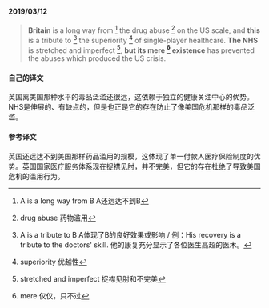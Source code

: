 #### 2019/03/12

> **Britain** is a long way from [^1] the drug abuse [^2] on the US scale, and **this** is a tribute to [^3] the superiority [^4] of single-player healthcare. **The NHS** is stretched and imperfect [^5], **but its mere [^6] existence** has prevented the abuses which produced the US crisis.



#### 自己的译文

英国离美国那种水平的毒品泛滥还很远，这依赖于独立的健康关注中心的优势。NHS是伸展的、有缺点的，但是也正是它的存在防止了像美国危机那样的毒品泛滥。



#### 参考译文

英国还远达不到美国那样药品滥用的规模，这体现了单一付款人医疗保险制度的优势。英国国家医疗服务体系现在捉襟见肘，并不完美，但它的存在杜绝了导致美国危机的滥用行为。



[^1]: A is a long way from B A还远达不到B
[^2]: drug abuse 药物滥用
[^3]: A is a tribute to B A体现了B的良好效果或影响 / 例：His recovery is a tribute to the doctors' skill.  他的康复充分显示了各位医生高超的医术。
[^4]: superiority 优越性
[^5]: stretched and imperfect 捉襟见肘和不完美
[^6]: mere 仅仅，只不过